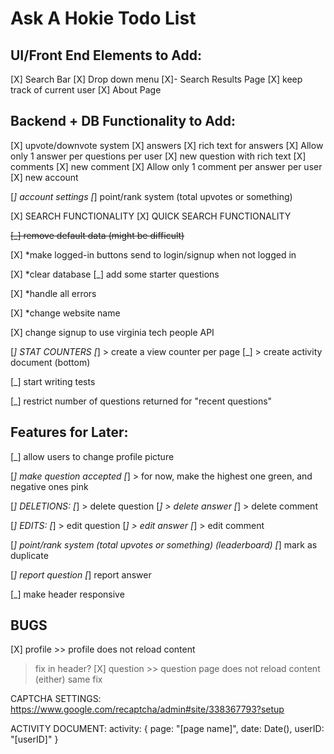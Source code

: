 # Ask A Hokie Todo List

## UI/Front End Elements to Add:

[X] Search Bar
[X] Drop down menu
[X]- Search Results Page
[X] keep track of current user
[X] About Page

## Backend + DB Functionality to Add:

[X] upvote/downvote system
[X] answers
[X] rich text for answers
[X] Allow only 1 answer per questions per user
[X] new question with rich text
[X] comments
[X] new comment
[X] Allow only 1 comment per answer per user
[X] new account

[_] account settings
[_] point/rank system (total upvotes or something)


[X] SEARCH FUNCTIONALITY
[X] QUICK SEARCH FUNCTIONALITY

~~[_] remove default data (might be difficult)~~


[X] *make logged-in buttons send to login/signup when not logged in

[X] *clear database
[_] add some starter questions

[X] *handle all errors

[X] *change website name

[X] change signup to use virginia tech people API

[_] STAT COUNTERS
[_] > create a view counter per page
[_] > create activity document (bottom)

[_] start writing tests

[_] restrict number of questions returned for "recent questions"

## Features for Later:

[_] allow users to change profile picture

[_] make question accepted
[_] > for now, make the highest one green, and negative ones pink

[_] DELETIONS:
[_] > delete question
[_] > delete answer
[_] > delete comment

[_] EDITS:
[_] > edit question
[_] > edit answer
[_] > edit comment

[_] point/rank system (total upvotes or something) (leaderboard)
[_] mark as duplicate

[_] report question
[_] report answer

[_] make header responsive

## BUGS
[X] profile >> profile does not reload content
  > fix in header?
[X] question >> question page does not reload content (either)
  > same fix

CAPTCHA SETTINGS:
https://www.google.com/recaptcha/admin#site/338367793?setup

ACTIVITY DOCUMENT:
activity: {
  page: "[page name]",
  date: Date(),
  userID: "[userID]"
}
